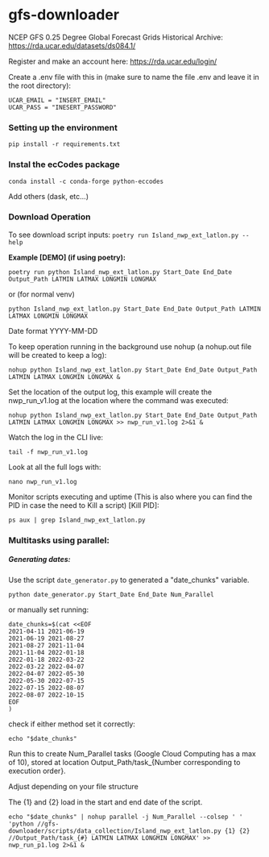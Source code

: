 # gfs-downloader

NCEP GFS 0.25 Degree Global Forecast Grids Historical Archive: https://rda.ucar.edu/datasets/ds084.1/

Register and make an account here: https://rda.ucar.edu/login/

Create a .env file with this in (make sure to name the file .env and leave it in the root directory):

```
UCAR_EMAIL = "INSERT_EMAIL"
UCAR_PASS = "INESERT_PASSWORD"
```

### Setting up the environment

```
pip install -r requirements.txt
```

### Instal the ecCodes package

```
conda install -c conda-forge python-eccodes
```

Add others (dask, etc...)

### Download Operation

To see download script inputs: `poetry run Island_nwp_ext_latlon.py --help`

**Example [DEMO] (if using poetry):**

`poetry run python Island_nwp_ext_latlon.py Start_Date End_Date Output_Path LATMIN LATMAX LONGMIN LONGMAX`

or (for normal venv)

```
python Island_nwp_ext_latlon.py Start_Date End_Date Output_Path LATMIN LATMAX LONGMIN LONGMAX
```

Date format YYYY-MM-DD


To keep operation running in the background use nohup (a nohup.out file will be created to keep a log):

```
nohup python Island_nwp_ext_latlon.py Start_Date End_Date Output_Path LATMIN LATMAX LONGMIN LONGMAX &
```


Set the location of the output log, this example will create the nwp_run_v1.log at the location where the command was executed:

```
nohup python Island_nwp_ext_latlon.py Start_Date End_Date Output_Path LATMIN LATMAX LONGMIN LONGMAX >> nwp_run_v1.log 2>&1 &
```



Watch the log in the CLI live:

```
tail -f nwp_run_v1.log
```

Look at all the full logs with:

```
nano nwp_run_v1.log
```

Monitor scripts executing and uptime (This is also where you can find the PID in case the need to Kill a script) [Kill PID]:

```
ps aux | grep Island_nwp_ext_latlon.py
```




### Multitasks using parallel:

##### Generating dates:

Use the script `date_generator.py` to generated a "date_chunks" variable.

```
python date_generator.py Start_Date End_Date Num_Parallel
```

or manually set running:

```
date_chunks=$(cat <<EOF
2021-04-11 2021-06-19
2021-06-19 2021-08-27
2021-08-27 2021-11-04
2021-11-04 2022-01-18
2022-01-18 2022-03-22
2022-03-22 2022-04-07
2022-04-07 2022-05-30
2022-05-30 2022-07-15
2022-07-15 2022-08-07
2022-08-07 2022-10-15
EOF
)
```

check if either method set it correctly:

```
echo "$date_chunks"
```


Run this to create Num_Parallel tasks (Google Cloud Computing has a max of 10), stored at location Output_Path/task_{Number corresponding to execution order}.

Adjust depending on your file structure

The {1} and {2} load in the start and end date of the script.

```
echo "$date_chunks" | nohup parallel -j Num_Parallel --colsep ' ' 'python //gfs-downloader/scripts/data_collection/Island_nwp_ext_latlon.py {1} {2} //Output_Path/task_{#} LATMIN LATMAX LONGMIN LONGMAX' >> nwp_run_p1.log 2>&1 &
```

